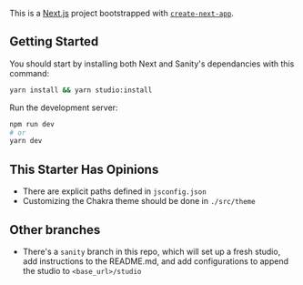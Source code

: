 This is a [Next.js](https://nextjs.org/) project bootstrapped with [`create-next-app`](https://github.com/vercel/next.js/tree/canary/packages/create-next-app).

## Getting Started

You should start by installing both Next and Sanity's dependancies with this command:

```bash
yarn install && yarn studio:install
```

Run the development server:

```bash
npm run dev
# or
yarn dev
```

## This Starter Has Opinions

- There are explicit paths defined in `jsconfig.json`
- Customizing the Chakra theme should be done in `./src/theme`

## Other branches

- There's a `sanity` branch in this repo, which will set up a fresh studio, add instructions to the README.md, and add configurations to append the studio to `<base_url>/studio`